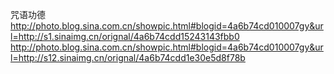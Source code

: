 咒语功德
http://photo.blog.sina.com.cn/showpic.html#blogid=4a6b74cd010007gy&url=http://s1.sinaimg.cn/orignal/4a6b74cdd15243143fbb0
http://photo.blog.sina.com.cn/showpic.html#blogid=4a6b74cd010007gy&url=http://s12.sinaimg.cn/orignal/4a6b74cdd1e30e5d8f78b
